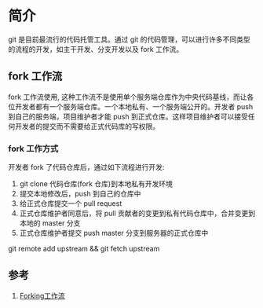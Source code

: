 # 简介
git 是目前最流行的代码托管工具。通过 git 的代码管理，可以进行许多不同类型的流程的开发，如主干开发、分支开发以及 fork 工作流。

## fork 工作流
fork 工作流使用, 这种工作流不是使用单个服务端仓库作为中央代码基线，而让各位开发者都有一个服务端仓库。一个本地私有、一个服务端公开的。开发者 push 到自己的服务端，项目维护者才能 push 到正式仓库。这样项目维护者可以接受任何开发者的提交而不需要给正式代码库的写权限。

### fork 工作方式
开发者 fork 了代码仓库后，通过如下流程进行开发:
1. git clone 代码仓库(fork 仓库)到本地私有开发环境
2. 提交本地修改后，push 到自己的仓库中
3. 给正式仓库提交一个 pull request
4. 正式仓库维护者同意后，将 pull 贡献者的变更到私有代码仓库中，合并变更到本地的 master 分支
5. 正式仓库维护者提交 push master 分支到服务器的正式仓库中

git remote add upstream && git fetch upstream


## 参考
1. [Forking工作流](https://github.com/oldratlee/translations/blob/master/git-workflows-and-tutorials/workflow-forking.md)